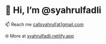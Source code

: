 # 👋 Hi, I’m @syahrulfadli

📫 Reach me [callsyahrul[at]gmail.com](mailto:callsyahrul@gmail.com)

🌐️ More at [syahrulfadli.netlify.app](https://syahrulfadli.netlify.app)

<!---
syahrulfadli/syahrulfadli is a ✨ special ✨ repository because its `README.md` (this file) appears on your GitHub profile.
You can click the Preview link to take a look at your changes.
--->
